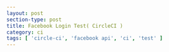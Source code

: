 ```yaml
---
layout: post
section-type: post
title: Facebook Login Test( CircleCI )
category: ci
tags: [ 'circle-ci', 'facebook api', 'ci', 'test' ]
---
```


> 
